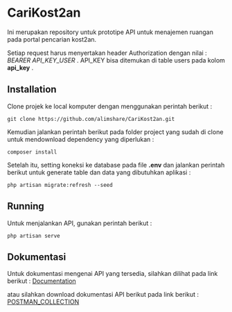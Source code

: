 # CariKost2an
Ini merupakan repository untuk prototipe API untuk menajemen ruangan pada portal pencarian kost2an. 

Setiap request harus menyertakan header Authorization dengan nilai : _BEARER API_KEY_USER_ .
API_KEY bisa ditemukan di table users pada kolom **api_key** .

## Installation
Clone projek ke local komputer dengan menggunakan perintah berikut :
```
git clone https://github.com/alimshare/CariKost2an.git
```

Kemudian jalankan perintah berikut pada folder project yang sudah di clone untuk mendownload dependency yang diperlukan : 
```
composer install
```

Setelah itu, setting koneksi ke database pada file **.env** dan jalankan perintah berikut untuk generate table dan data yang dibutuhkan aplikasi : 
```
php artisan migrate:refresh --seed
```

## Running
Untuk menjalankan API, gunakan perintah berikut :
```
php artisan serve
```

##  Dokumentasi

Untuk dokumentasi mengenai API yang tersedia, silahkan dilihat pada link berikut : [Documentation](https://documenter.getpostman.com/view/3418794/RWgxvFNc)

atau silahkan download dokumentasi API berikut pada link berikut : [POSTMAN_COLLECTION](https://www.dropbox.com/s/csv2aej82eir6fx/CariKost2an.postman_collection_v21.json?dl=0)


